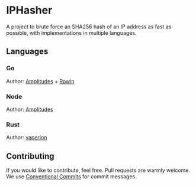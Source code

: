 # IPHasher

A project to brute force an SHA256 hash of an IP address as fast as possible, with implementations in multiple languages.

## Languages

### Go

Author: [Amplitudes](https://github.com/amplitudesxd) + [Rowin](https://github.com/GitRowin)

### Node

Author: [Amplitudes](https://github.com/amplitudesxd)

### Rust

Author: [vaperion](https://github.com/vaperion)

## Contributing

If you would like to contribute, feel free. Pull requests are warmly welcome. We use [Conventional Commits](https://www.conventionalcommits.org/en/v1.0.0/) for commit messages.
